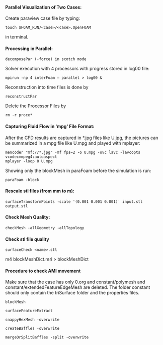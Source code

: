 #### Parallel Visualization of Two Cases:

Create paraview case file by typing:

```
touch $FOAM_RUN/<case>/<case>.OpenFOAM
```
in terminal.


#### Processing in Parallel:

```
decomposePar (-force) in scotch mode
```
Solver execution with 4 processors with progress stored in log00 file:

```
mpirun -np 4 interFoam – parallel > log00 &
```

Reconstruction into time files is done by

```
reconstructPar
```
Delete the Processor Files by

```
rm -r proce*
```

#### Capturing Fluid Flow in 'mpg' File Format:

After the CFD results are captured in \*.jpg files like U.jpg, the pictures 
can be summarized in a mpg file like U.mpg and played with mplayer:

```
mencoder "mf://*.jpg" -mf fps=2 -o U.mpg -ovc lavc -lavcopts vcodec=mpeg4:autoaspect
mplayer -loop 0 U.mpg
```

Showing only the blockMesh in paraFoam before the simulation is run:
```
paraFoam -block
```

#### Rescale stl files (from mm to m):

```
surfaceTransformPoints -scale '(0.001 0.001 0.001)' input.stl output.stl
```
#### Check Mesh Quality:

```
checkMesh -allGeometry -allTopology
```
#### Check stl file quality

```
surfaceCheck <name>.stl
```
m4 blockMeshDict.m4 > blockMeshDict

#### Procedure to check AMI movement

Make sure that the case has only 0.org and constant/polymesh and 
constant/extendedFeatureEdgeMesh are deleted. The folder constant should only
contain the triSurface folder and the properties files.

```
blockMesh
```
```
surfaceFeatureExtract
```
```
snappyHexMesh -overwrite
```
```
createBaffles -overwrite
```
```
mergeOrSplitBaffles -split -overwrite
```


